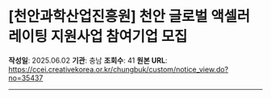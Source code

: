 # [천안과학산업진흥원] 천안 글로벌 액셀러레이팅 지원사업 참여기업 모집

**작성일**: 2025.06.02
**기관**: 충남
**조회수**: 41
**원본 URL**: https://ccei.creativekorea.or.kr/chungbuk/custom/notice_view.do?no=35437

---


